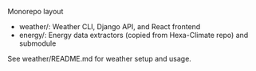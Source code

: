 Monorepo layout

- weather/: Weather CLI, Django API, and React frontend
- energy/: Energy data extractors (copied from Hexa-Climate repo) and submodule

See weather/README.md for weather setup and usage.
